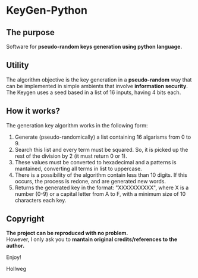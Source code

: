 # KeyGen-Python

## The purpose

Software for **pseudo-random keys generation using python language.**

## Utility

The algorithm objective is the key generation in a **pseudo-random** way that can be implemented in simple ambients that involve **information security**. </br>
The Keygen uses a seed based in a list of 16 inputs, having 4 bits each.

## How it works?

The generation key algorithm works in the following form: 

1. Generate (pseudo-randomically) a list containing 16 algarisms from 0 to 9. </br>
2. Search this list and every term must be squared. So, it is picked up the rest of the division by 2 (it must return 0 or 1). </br>
3. These values must be converted to hexadecimal and a patterns is mantained, converting all terms in list to uppercase. </br>
4. There is a possibility of the algorithm contain less than 10 digits. If this occurs, the process is redone, and are generated new words. </br>
5. Returns the generated key in the format: "XXXXXXXXXX", where X is a number (0-9) or a capital letter from A to F, with a minimum size of 10 characters each key. 

## Copyright

**The project can be reproduced with no problem.** </br>
However, I only ask you to **mantain original credits/references to the author.**


Enjoy!

Hollweg


